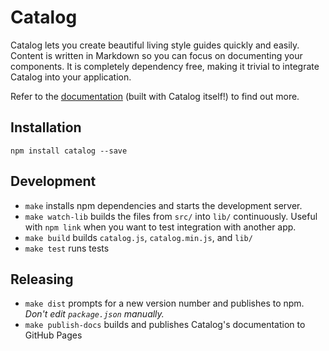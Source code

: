 # Catalog

Catalog lets you create beautiful living style guides quickly and easily. Content is written in Markdown so you can focus on documenting your components. It is completely dependency free, making it trivial to integrate Catalog into your application.

Refer to the [documentation](http://interactivethings.github.io/catalog/) (built with Catalog itself!) to find out more.

## Installation

```
npm install catalog --save
```

## Development

- `make` installs npm dependencies and starts the development server.
- `make watch-lib` builds the files from `src/` into `lib/` continuously. Useful with `npm link` when you want to test integration with another app.
- `make build` builds `catalog.js`, `catalog.min.js`, and `lib/`
- `make test` runs tests

## Releasing

- `make dist` prompts for a new version number and publishes to npm. _Don't edit `package.json` manually._
- `make publish-docs` builds and publishes Catalog's documentation to GitHub Pages

